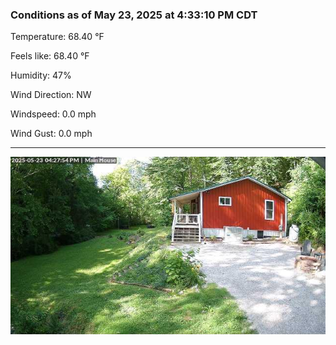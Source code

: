### Conditions as of May 23, 2025 at 4:33:10 PM CDT 

Temperature: 68.40 &deg;F

Feels like: 68.40 &deg;F

Humidity: 47%

Wind Direction: NW

Windspeed: 0.0 mph

Wind Gust: 0.0 mph

---

<img src="./images/latest.jpeg"/>

